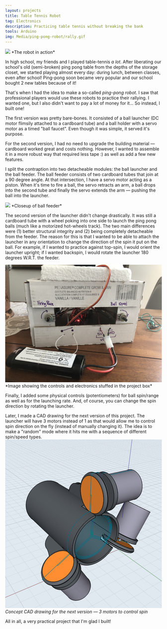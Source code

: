 ```yaml
---
layout: projects
title: Table Tennis Robot
tag: Electronics
description: Practicing table tennis without breaking the bank
tools: Arduino
img: Media/ping-pong-robot/rally.gif
---
```

<img src="/Media/ping-pong-robot/rally.gif">
*The robot in action*

In high school, my friends and I played table-tennis *a lot*. After liberating our school's old (semi-broken) ping pong table from the depths of the storage closet, we started playing almost every day: during lunch, between classes, even after school! Ping-pong soon became very popular and our school bought 2 new tables because of it!

That's when I had the idea to make a so-called *ping-pong robot*. I saw that professional players would use these robots to practice their rallying. I wanted one, but I also didn't want to pay a lot of money for it... So instead, I built one!

The first version was pretty bare-bones. It consisted of a ball launcher (DC motor flimsily attached to a cardboard tube) and a ball holder with a servo motor as a timed "ball faucet". Even though it was simple, it served it's purpose.

For the second version, I had no need to upgrade the building material — cardboard worked great and costs nothing. However, I wanted to assemble it in a more robust way that required less tape :) as well as add a few new features. 

I split the contraption into two detacheable modules: the ball launcher and the ball feeder. The ball feeder consists of two cardboard tubes that join at a 90 degree angle. At that intersection, I have a servo motor acting as a piston. When it's time to fire a ball, the servo retracts an arm, a ball drops into the second tube and finally the servo extends the arm — pushing the ball into the launcher.

<img src="/Media/ping-pong-robot/feeder.gif">
*Closeup of ball feeder*

The second version of the launcher didn't change drastically. It was still a cardboard tube with a wheel poking into one side to launch the ping pong balls (much like a motorized hot-wheels track). The two main differences were (1) better structural integrity and (2) being completely detacheable from the feeder. The reason for this is that I wanted to be able to attach the launcher in any orientation to change the direction of the spin it put on the ball. For example, if I wanted to practice against top-spin, I would orient the launcher upright; if I wanted backspin, I would rotate the launcher 180 degrees W.R.T. the feeder.

<img src="/Media/ping-pong-robot/controls.JPG">
*Image showing the controls and electronics stuffed in the project box*

Finally, I added some physical controls (potentiometers) for ball spin/range as well as for the launching rate. And, of course, you can change the spin direction by rotating the launcher.

Later, I made a CAD drawing for the next version of this project. The launcher will have 3 motors instead of 1 as that would allow me to control spin direction on the fly (instead of manually changing it). The idea is to make a "random" mode where it hits me with a sequence of different spin/speed types.
<img src="/Media/ping-pong-robot/cad.jpg">
*Concept CAD drawing for the next version — 3 motors to control spin*

All in all, a very practical project that I'm glad I built!

